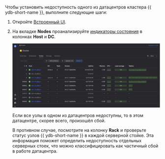 Чтобы установить недоступность одного из датацентров кластера {{ ydb-short-name }}, выполните следующие шаги:

1. Откройте [Встроенный UI](../../../../reference/embedded-ui/index.md).

1. На вкладке **Nodes** проанализируйте [индикаторы состояния](../../../../reference/embedded-ui/ydb-monitoring.md#colored_indicator) в колонках **Host** и **DC**.

    ![](../_assets/cluster-nodes.png)

    Если все узлы в одном из датацентров недоступны, то в этом датацентре, скорее всего, произошёл сбой.

    В противном случае, посмотрите на колонку **Rack** и проверьте статус узлов {{ ydb-short-name }} в каждой серверной стойке. Эта информация поможет определить недоступность отдельных серверных стоек, что можно классифицировать как частичный сбой в работе датацентра.
